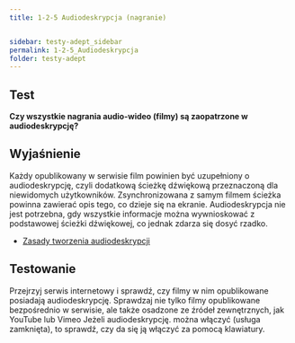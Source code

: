 ```yaml
---
title: 1-2-5 Audiodeskrypcja (nagranie)


sidebar: testy-adept_sidebar
permalink: 1-2-5_Audiodeskrypcja
folder: testy-adept
---
```


## Test
**Czy wszystkie nagrania audio-wideo (filmy) są zaopatrzone w audiodeskrypcję?**

## Wyjaśnienie
Każdy opublikowany w serwisie film powinien być uzupełniony o audiodeskrypcję, czyli dodatkową ścieżkę dźwiękową przeznaczoną dla niewidomych użytkowników. Zsynchronizowana z samym filmem ścieżka powinna zawierać opis tego, co dzieje się na ekranie. Audiodeskrypcja nie jest potrzebna, gdy wszystkie informacje można wywnioskować z podstawowej ścieżki dźwiękowej, co jednak zdarza się dosyć rzadko.
-	[Zasady tworzenia audiodeskrypcji](http://dzieciom.pl/wp-content/uploads/2012/09/Audiodeskrypcja-zasady-tworzenia.pdf)

## Testowanie
Przejrzyj serwis internetowy i sprawdź, czy filmy w nim opublikowane posiadają audiodeskrypcję. Sprawdzaj nie tylko filmy opublikowane bezpośrednio w serwisie, ale także osadzone ze źródeł zewnętrznych, jak YouTube lub Vimeo Jeżeli audiodeskrypcję. można włączyć (usługa zamknięta), to sprawdź, czy da się ją włączyć za pomocą klawiatury.


